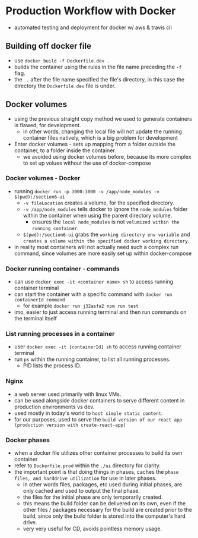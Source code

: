 # Production Workflow with Docker
- automated testing and deployment for docker w/ aws & travis cli

## Building off docker file
- use `docker build -f Dockerfile.dev .`
- builds the container using the rules in the file name preceding the `-f` flag.
- the ` .` after the file name specified the file's directory, in this case the directory the `Dockerfile.dev` file is under.

## Docker volumes
- using the previous straight copy method we used to generate containers is flawed, for development.
    - in other words, changing the local file will not update the running container files natively, which is a big problem for development
- Enter docker volumes - sets up mapping from a folder outside the container, to a folder inside the container.
    - we avoided using docker volumes before, because its more complex to set up volues without the use of docker-compose

### Docker volumes - Docker
- running `docker run -p 3000:3000 -v /app/node_modules -v $(pwd):/section6-ui`
    - `-v fileLocation` creates a volume, for the specified directory.
    - `-v /app/node_modules` tells docker to ignore the `node_modules` folder within the container when using the parent directory volume.
        - ensures the `local node_modules` is not `volumized within the running container`.
    - `$(pwd):/section6-ui` grabs the `working directory env variable` and `creates a volume within the specified docker working directory`.
- in reality most containers will not actually need such a complex run command, since volumes are more easily set up within docker-compose

### Docker running container - commands
- can use `docker exec -it <container name> sh` to access running container terminal
- can start the container with a specific command with `docker run containerId command`
    - for example `docker run j32asfa2 npm run test`
- imo, easier to just access running terminal and then run commands on the terminal itself

### List running processes in a container
- user `docker exec -it [containerId] sh` to access running container terminal
- run `ps` within the running container, to list all running processes.
    - PID lists the process ID.

### Nginx
- a web server used primarily with linux VMs.
- can be used alongside docker containers to serve different content in production environments vs dev.
- used mostly in today's world to `host simple static content`.
- for our purposes, used to serve the `build version of our react app (production version with create-react-app)`

### Docker phases
- when a docker file utilizes other container processes to build its own container
- refer to `Dockerfile.prod` within the `./ui` directory for clarity.
- the important point is that doing things in phases, caches the `phase files, and harddrive utilization` for use in later phases.
    - in other words files, packages, etc used during initial phases, are only cached and used to output the final phase.
    - the files for the initial phase are only temporarily created.
    - this means the build folder can be delivered on its own, even if the other files / packages necessary for the build are created prior to the build, since only the build folder is stored into the computer's hard drive.
    - very very useful for CD, avoids pointless memory usage.